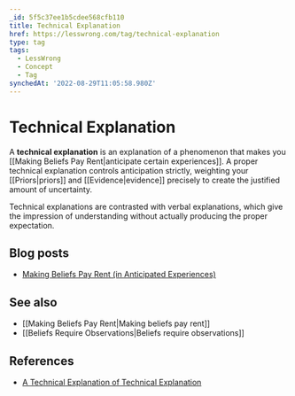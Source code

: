 ```yaml
---
_id: 5f5c37ee1b5cdee568cfb110
title: Technical Explanation
href: https://lesswrong.com/tag/technical-explanation
type: tag
tags:
  - LessWrong
  - Concept
  - Tag
synchedAt: '2022-08-29T11:05:58.980Z'
---
```

# Technical Explanation

A **technical explanation** is an explanation of a phenomenon that makes you [[Making Beliefs Pay Rent|anticipate certain experiences]]. A proper technical explanation controls anticipation strictly, weighting your [[Priors|priors]] and [[Evidence|evidence]] precisely to create the justified amount of uncertainty.

Technical explanations are contrasted with verbal explanations, which give the impression of understanding without actually producing the proper expectation.

## Blog posts

- [Making Beliefs Pay Rent (in Anticipated Experiences)](http://lesswrong.com/lw/i3/making_beliefs_pay_rent_in_anticipated_experiences/)

## See also

- [[Making Beliefs Pay Rent|Making beliefs pay rent]]
- [[Beliefs Require Observations|Beliefs require observations]]

## References

- [A Technical Explanation of Technical Explanation](http://yudkowsky.net/rational/technical)